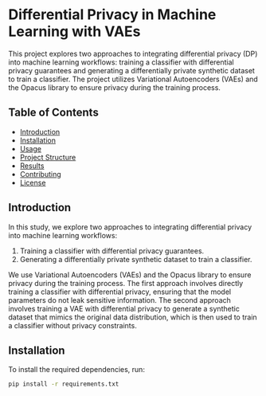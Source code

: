 # Differential Privacy in Machine Learning with VAEs

This project explores two approaches to integrating differential privacy (DP) into machine learning workflows: training a classifier with differential privacy guarantees and generating a differentially private synthetic dataset to train a classifier. The project utilizes Variational Autoencoders (VAEs) and the Opacus library to ensure privacy during the training process.

## Table of Contents

- [Introduction](#introduction)
- [Installation](#installation)
- [Usage](#usage)
- [Project Structure](#project-structure)
- [Results](#results)
- [Contributing](#contributing)
- [License](#license)

## Introduction

In this study, we explore two approaches to integrating differential privacy into machine learning workflows:
1. Training a classifier with differential privacy guarantees.
2. Generating a differentially private synthetic dataset to train a classifier.

We use Variational Autoencoders (VAEs) and the Opacus library to ensure privacy during the training process. The first approach involves directly training a classifier with differential privacy, ensuring that the model parameters do not leak sensitive information. The second approach involves training a VAE with differential privacy to generate a synthetic dataset that mimics the original data distribution, which is then used to train a classifier without privacy constraints.

## Installation

To install the required dependencies, run:

```bash
pip install -r requirements.txt